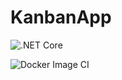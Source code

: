 # KanbanApp


![.NET Core](https://github.com/yucadag/KanbanApp/workflows/.NET%20Core/badge.svg)

![Docker Image CI](https://github.com/yucadag/KanbanApp/workflows/Docker%20Image%20CI/badge.svg)